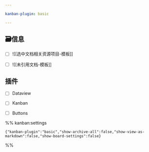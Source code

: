 ```yaml
---

kanban-plugin: basic

---
```


## 🗃️信息

- [ ] ![[选中文档相关资源项目-模板]]
- [ ] ![[未引用文档-模板]]


## 插件

- [ ] Dataview
- [ ] Kanban
- [ ] Buttons




%% kanban:settings
```
{"kanban-plugin":"basic","show-archive-all":false,"show-view-as-markdown":false,"show-board-settings":false}
```
%%